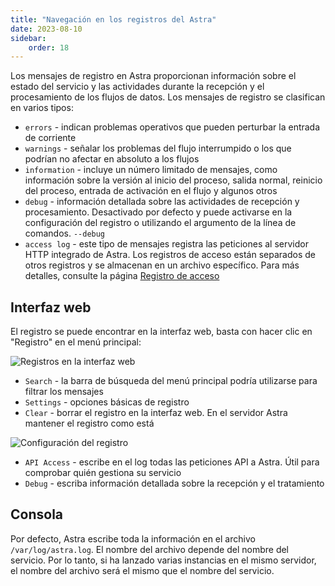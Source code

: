 ```yaml
---
title: "Navegación en los registros del Astra"
date: 2023-08-10
sidebar:
    order: 18
---
```


Los mensajes de registro en Astra proporcionan información sobre el estado del servicio y las actividades durante la recepción y el procesamiento de los flujos de datos. Los mensajes de registro se clasifican en varios tipos:

- `errors` - indican problemas operativos que pueden perturbar la entrada de corriente
- `warnings` - señalar los problemas del flujo interrumpido o los que podrían no afectar en absoluto a los flujos
- `information` - incluye un número limitado de mensajes, como información sobre la versión al inicio del proceso, salida normal, reinicio del proceso, entrada de activación en el flujo y algunos otros
- `debug` - información detallada sobre las actividades de recepción y procesamiento. Desactivado por defecto y puede activarse en la configuración del registro o utilizando el argumento de la línea de comandos. `--debug`
- `access log` - este tipo de mensajes registra las peticiones al servidor HTTP integrado de Astra. Los registros de acceso están separados de otros registros y se almacenan en un archivo específico. Para más detalles, consulte la página [Registro de acceso](/es/astra/admin-guide/log/access)

## Interfaz web[](/es/astra/admin-guide/log/browse#web-interface)

El registro se puede encontrar en la interfaz web, basta con hacer clic en "Registro" en el menú principal:

![Registros en la interfaz web](https://cdn.cesbo.com/help/astra/admin-guide/log/web.png)

- `Search` - la barra de búsqueda del menú principal podría utilizarse para filtrar los mensajes
- `Settings` - opciones básicas de registro
- `Clear` - borrar el registro en la interfaz web. En el servidor Astra mantener el registro como está

![Configuración del registro](https://cdn.cesbo.com/help/astra/admin-guide/log/web-settings.png)

- `API Access` - escribe en el log todas las peticiones API a Astra. Útil para comprobar quién gestiona su servicio
- `Debug` - escriba información detallada sobre la recepción y el tratamiento

## Consola[](/es/astra/admin-guide/log/browse#console)

Por defecto, Astra escribe toda la información en el archivo `/var/log/astra.log`. El nombre del archivo depende del nombre del servicio. Por lo tanto, si ha lanzado varias instancias en el mismo servidor, el nombre del archivo será el mismo que el nombre del servicio.
